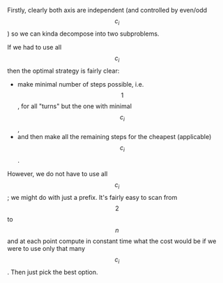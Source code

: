 Firstly, clearly both axis are independent (and controlled by even/odd $$c_i$$) so we can kinda decompose into two subproblems.

If we had to use all $$c_i$$ then the optimal strategy is fairly clear:

- make minimal number of steps possible, i.e. $$1$$, for all "turns" but the one with minimal $$c_i$$,
- and then make all the remaining steps for the cheapest (applicable) $$c_i$$.

However, we do not have to use all $$c_i$$; we might do with just a prefix.  It's fairly easy to scan from $$2$$ to $$n$$ and at each point compute in constant time what the cost would be if we were to use only that many $$c_i$$.  Then just pick the best option.
